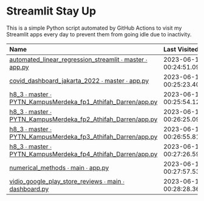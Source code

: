 # Streamlit Stay Up

This is a simple Python script automated by GitHub Actions to visit my Streamlit apps every day to prevent them from going idle due to inactivity.

| Name                                                                                                                                                   | Last Visited               |
|:-------------------------------------------------------------------------------------------------------------------------------------------------------|:---------------------------|
| [automated_linear_regression_streamlit ∙ master ∙ app.py](https://darren7753-automated-linear-regression-streamlit-app-i2szem.streamlit.app/)          | 2023-06-11 00:24:51.092532 |
| [covid_dashboard_jakarta_2022 ∙ master ∙ app.py](https://darren7753-covid-dashboard-jakarta-2022-app-2ssg4i.streamlit.app/)                            | 2023-06-11 00:25:23.406291 |
| [h8_3 ∙ master ∙ PYTN_KampusMerdeka_fp1_Athifah_Darren/app.py](https://darren7753-h8-3-pytn-kampusmerdeka-fp1-athifah-darrenapp-j7sk9x.streamlit.app/) | 2023-06-11 00:25:54.120401 |
| [h8_3 ∙ master ∙ PYTN_KampusMerdeka_fp2_Athifah_Darren/app.py](https://darren7753-h8-3-pytn-kampusmerdeka-fp2-athifah-darrenapp-gikdg3.streamlit.app/) | 2023-06-11 00:26:25.097349 |
| [h8_3 ∙ master ∙ PYTN_KampusMerdeka_fp3_Athifah_Darren/app.py](https://darren7753-h8-3-pytn-kampusmerdeka-fp3-athifah-darrenapp-3qe1bf.streamlit.app/) | 2023-06-11 00:26:55.816190 |
| [h8_3 ∙ master ∙ PYTN_KampusMerdeka_fp4_Athifah_Darren/app.py](https://darren7753-h8-3-pytn-kampusmerdeka-fp4-athifah-darrenapp-pxqrbu.streamlit.app/) | 2023-06-11 00:27:26.593250 |
| [numerical_methods ∙ main ∙ app.py](https://darren7753-numerical-methods-app-0nzaef.streamlit.app/)                                                    | 2023-06-11 00:27:57.535658 |
| [vidio_google_play_store_reviews ∙ main ∙ dashboard.py](https://darren7753-vidio-google-play-store-reviews-dashboard-iajwpn.streamlit.app/)            | 2023-06-11 00:28:28.366293 |